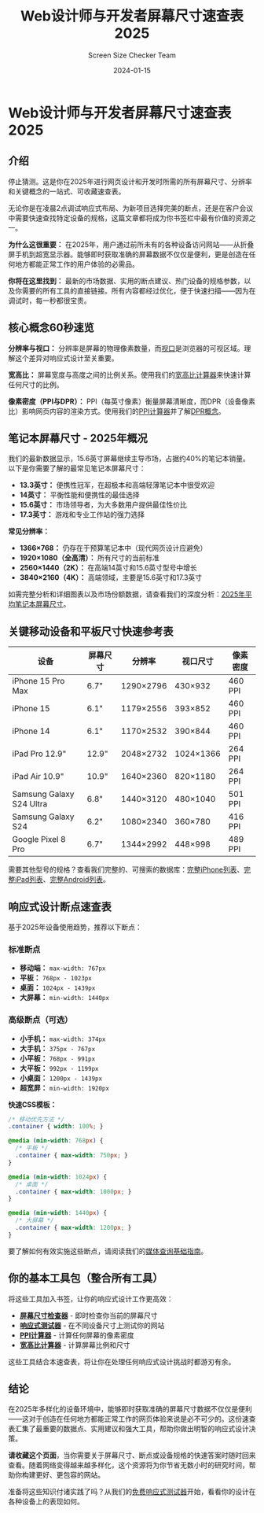 ﻿---
title: "Web设计师与开发者屏幕尺寸速查表2025"
description: "停止猜测屏幕尺寸。你在2025年进行网页设计和开发时所需的所有屏幕尺寸、分辨率和关键概念的可收藏速查表。"
date: "2024-01-15"
author: "Screen Size Checker Team"
category: "technical"
tags: ["屏幕尺寸", "响应式设计", "断点", "视口", "网页开发"]
featuredImage: "screen-dimensions-cheat-sheet.jpg"
---

# Web设计师与开发者屏幕尺寸速查表2025

## 介绍

停止猜测。这是你在2025年进行网页设计和开发时所需的所有屏幕尺寸、分辨率和关键概念的一站式、可收藏速查表。

无论你是在凌晨2点调试响应式布局、为新项目选择完美的断点，还是在客户会议中需要快速查找特定设备的规格，这篇文章都将成为你书签栏中最有价值的资源之一。

**为什么这很重要：** 在2025年，用户通过前所未有的各种设备访问网站——从折叠屏手机到超宽显示器。能够即时获取准确的屏幕数据不仅仅是便利，更是创造在任何地方都能正常工作的用户体验的必需品。

**你将在这里找到：** 最新的市场数据、实用的断点建议、热门设备的规格参数，以及你需要的所有工具的直接链接。所有内容都经过优化，便于快速扫描——因为在调试时，每一秒都很宝贵。

## 核心概念60秒速览

**分辨率与视口：** 分辨率是屏幕的物理像素数量，而[视口](https://screensizechecker.com/blog/viewport-basics.html)是浏览器的可视区域。理解这个差异对响应式设计至关重要。

**宽高比：** 屏幕宽度与高度之间的比例关系。使用我们的[宽高比计算器](https://screensizechecker.com/devices/aspect-ratio-calculator)来快速计算任何尺寸的比例。

**像素密度（PPI与DPR）：** PPI（每英寸像素）衡量屏幕清晰度，而DPR（设备像素比）影响网页内容的渲染方式。使用我们的[PPI计算器](https://screensizechecker.com/devices/ppi-calculator)并了解[DPR概念](https://screensizechecker.com/blog/device-pixel-ratio)。

## 笔记本屏幕尺寸 - 2025年概况

我们的最新数据显示，15.6英寸屏幕继续主导市场，占据约40%的笔记本销量。以下是你需要了解的最常见笔记本屏幕尺寸：

- **13.3英寸：** 便携性冠军，在超极本和高端轻薄笔记本中很受欢迎
- **14英寸：** 平衡性能和便携性的最佳选择
- **15.6英寸：** 市场领导者，为大多数用户提供最佳性价比
- **17.3英寸：** 游戏和专业工作站的强力选择

**常见分辨率：**
- **1366×768：** 仍存在于预算笔记本中（现代网页设计应避免）
- **1920×1080（全高清）：** 所有尺寸的当前标准
- **2560×1440（2K）：** 在高端14英寸和15.6英寸型号中增长
- **3840×2160（4K）：** 高端领域，主要是15.6英寸和17.3英寸

如需完整分析和详细图表以及市场份额数据，请查看我们的深度分析：[2025年平均笔记本屏幕尺寸](https://screensizechecker.com/blog/average-laptop-screen-size-2025)。

## 关键移动设备和平板尺寸快速参考表

| 设备 | 屏幕尺寸 | 分辨率 | 视口尺寸 | 像素密度 |
|------|----------|--------|----------|----------|
| iPhone 15 Pro Max | 6.7" | 1290×2796 | 430×932 | 460 PPI |
| iPhone 15 | 6.1" | 1179×2556 | 393×852 | 460 PPI |
| iPhone 14 | 6.1" | 1170×2532 | 390×844 | 460 PPI |
| iPad Pro 12.9" | 12.9" | 2048×2732 | 1024×1366 | 264 PPI |
| iPad Air 10.9" | 10.9" | 1640×2360 | 820×1180 | 264 PPI |
| Samsung Galaxy S24 Ultra | 6.8" | 1440×3120 | 480×1040 | 501 PPI |
| Samsung Galaxy S24 | 6.2" | 1080×2340 | 360×780 | 416 PPI |
| Google Pixel 8 Pro | 6.7" | 1344×2992 | 448×998 | 489 PPI |

需要其他型号的规格？查看我们完整的、可搜索的数据库：[完整iPhone列表](https://screensizechecker.com/devices/iphone-viewport-sizes)、[完整iPad列表](https://screensizechecker.com/devices/ipad-viewport-sizes)、[完整Android列表](https://screensizechecker.com/devices/android-viewport-sizes)。

## 响应式设计断点速查表

基于2025年设备使用趋势，推荐以下断点：

### 标准断点
- **移动端：** `max-width: 767px`
- **平板：** `768px - 1023px`
- **桌面：** `1024px - 1439px`
- **大屏幕：** `min-width: 1440px`

### 高级断点（可选）
- **小手机：** `max-width: 374px`
- **大手机：** `375px - 767px`
- **小平板：** `768px - 991px`
- **大平板：** `992px - 1199px`
- **小桌面：** `1200px - 1439px`
- **超宽屏：** `min-width: 1920px`

**快速CSS模板：**
```css
/* 移动优先方法 */
.container { width: 100%; }

@media (min-width: 768px) {
  /* 平板 */
  .container { max-width: 750px; }
}

@media (min-width: 1024px) {
  /* 桌面 */
  .container { max-width: 1000px; }
}

@media (min-width: 1440px) {
  /* 大屏幕 */
  .container { max-width: 1200px; }
}
```

要了解如何有效实施这些断点，请阅读我们的[媒体查询基础指南](https://screensizechecker.com/blog/media-queries-essentials.html)。

## 你的基本工具包（整合所有工具）

将这些工具加入书签，让你的响应式设计工作更高效：

- **[屏幕尺寸检查器](https://screensizechecker.com/)** - 即时检查你当前的屏幕尺寸
- **[响应式测试器](https://screensizechecker.com/devices/responsive-tester)** - 在不同设备尺寸上测试你的网站
- **[PPI计算器](https://screensizechecker.com/devices/ppi-calculator)** - 计算任何屏幕的像素密度
- **[宽高比计算器](https://screensizechecker.com/devices/aspect-ratio-calculator)** - 计算屏幕比例和尺寸

这些工具结合本速查表，将让你在处理任何响应式设计挑战时都游刃有余。

## 结论

在2025年多样化的设备环境中，能够即时获取准确的屏幕尺寸数据不仅仅是便利——这对于创造在任何地方都能正常工作的网页体验来说是必不可少的。这份速查表汇集了最重要的数据点、实用建议和强大工具，帮助你做出明智的响应式设计决策。

**请收藏这个页面**，当你需要关于屏幕尺寸、断点或设备规格的快速答案时随时回来查看。随着网络变得越来越多样化，这个资源将为你节省无数小时的研究时间，帮助你构建更好、更包容的网站。

准备将这些知识付诸实践了吗？从我们的[免费响应式测试器](https://screensizechecker.com/devices/responsive-tester)开始，看看你的设计在各种设备上的表现如何。
